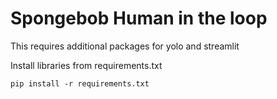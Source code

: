 # Spongebob Human in the loop 

This requires additional packages for yolo and streamlit

Install libraries from requirements.txt 
```
pip install -r requirements.txt 
```